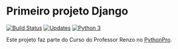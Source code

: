 # Primeiro projeto Django

[![Build Status](https://travis-ci.org/guyrux/django_pythonpro.svg?branch=master)](https://travis-ci.org/guyrux/django_pythonpro)
[![Updates](https://pyup.io/repos/github/guyrux/django_pythonpro/shield.svg)](https://pyup.io/repos/github/guyrux/django_pythonpro/)
[![Python 3](https://pyup.io/repos/github/guyrux/django_pythonpro/python-3-shield.svg)](https://pyup.io/repos/github/guyrux/django_pythonpro/)

Este projeto faz parte do Curso do Professor Renzo no [PythonPro](https://www.python.pro.br/).
